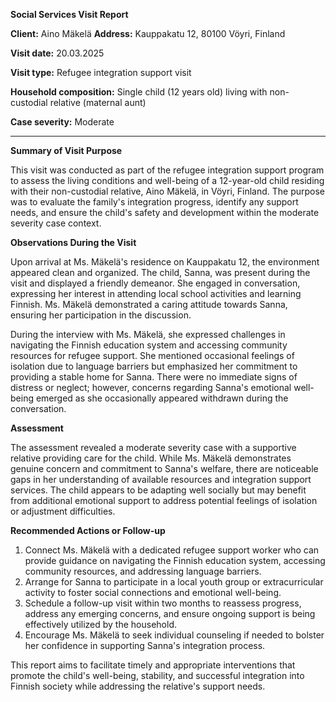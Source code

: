 **Social Services Visit Report**

**Client:** Aino Mäkelä
**Address:** Kauppakatu 12, 80100 Vöyri, Finland

**Visit date:** 20.03.2025

**Visit type:** Refugee integration support visit

**Household composition:** Single child (12 years old) living with non-custodial relative (maternal aunt)

**Case severity:** Moderate

---

**Summary of Visit Purpose**

This visit was conducted as part of the refugee integration support program to assess the living conditions and well-being of a 12-year-old child residing with their non-custodial relative, Aino Mäkelä, in Vöyri, Finland. The purpose was to evaluate the family's integration progress, identify any support needs, and ensure the child's safety and development within the moderate severity case context.

**Observations During the Visit**

Upon arrival at Ms. Mäkelä's residence on Kauppakatu 12, the environment appeared clean and organized. The child, Sanna, was present during the visit and displayed a friendly demeanor. She engaged in conversation, expressing her interest in attending local school activities and learning Finnish. Ms. Mäkelä demonstrated a caring attitude towards Sanna, ensuring her participation in the discussion.

During the interview with Ms. Mäkelä, she expressed challenges in navigating the Finnish education system and accessing community resources for refugee support. She mentioned occasional feelings of isolation due to language barriers but emphasized her commitment to providing a stable home for Sanna. There were no immediate signs of distress or neglect; however, concerns regarding Sanna's emotional well-being emerged as she occasionally appeared withdrawn during the conversation.

**Assessment**

The assessment revealed a moderate severity case with a supportive relative providing care for the child. While Ms. Mäkelä demonstrates genuine concern and commitment to Sanna's welfare, there are noticeable gaps in her understanding of available resources and integration support services. The child appears to be adapting well socially but may benefit from additional emotional support to address potential feelings of isolation or adjustment difficulties.

**Recommended Actions or Follow-up**

1. Connect Ms. Mäkelä with a dedicated refugee support worker who can provide guidance on navigating the Finnish education system, accessing community resources, and addressing language barriers.
2. Arrange for Sanna to participate in a local youth group or extracurricular activity to foster social connections and emotional well-being.
3. Schedule a follow-up visit within two months to reassess progress, address any emerging concerns, and ensure ongoing support is being effectively utilized by the household.
4. Encourage Ms. Mäkelä to seek individual counseling if needed to bolster her confidence in supporting Sanna's integration process.

This report aims to facilitate timely and appropriate interventions that promote the child's well-being, stability, and successful integration into Finnish society while addressing the relative's support needs.